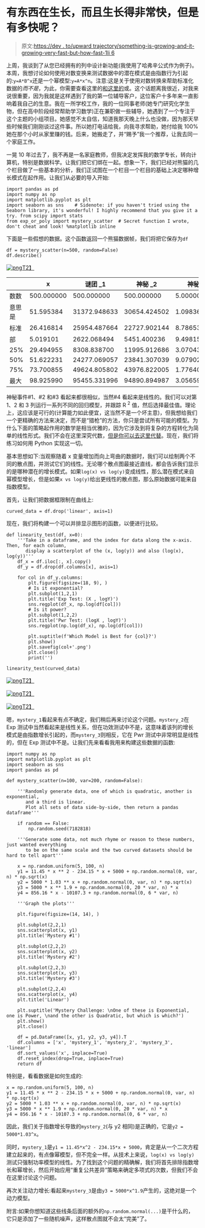 # 有东西在生长，而且生长得非常快，但是有多快呢？

> 原文:[https://dev . to/upward trajectory/something-is-growing-and-it-growing-very-fast-but-how-fast-1li 6](https://dev.to/upwardtrajectory/something-is-growing-and-it-s-growing-very-fast-but-how-fast-1li6)

上周，我谈到了从您已经拥有的列中设计新功能(我使用了哈弗辛公式作为例子)。本周，我想讨论如何使用对数变换来测试数据中的潜在模式是由指数行为引起的:`y=A*B^x`还是一个幂模型:`y=A*x^n`。注意:这是关于使用对数转换来帮助标准化数据的*而不是*，为此，你需要查看这里的[和这里的](https://dev.to/rokaandy/logarithmic-transformation-in-linear-regression-models-why-when-3a7c)或。这个话题离我很近，对我来说很重要，因为我就是这样遇到了我的第一位辅导客户，这位客户十多年来一直影响着我自己的生意。我在一所学校工作，我的一位同事老师(她专门研究化学生物，但在高中阶段经常帮助学习数学)正在兼职做一些辅导，她遇到了一个专注于这个主题的小组项目。她感觉不太自信，知道我那天晚上什么也没做，因为那天早些时候我们刚刚谈过这件事。所以她打电话给我，向我寻求帮助，她付给我 100%她在那个小时从家里赚的钱。后来，她搬走了，并“赐予”我一个推荐，让我去同一个家庭工作。

一晃 10 年过去了，我不再是一名家庭教师，但我决定发挥我的数学专长，转向计算机，特别是数据科学。让我们把它们绑在一起。想象一下，我们已经对熊猫的几个栏目做了一些基本的分析，我们正试图在一个栏目一个栏目的基础上决定哪种增长模式在起作用。让我们从必要的导入开始:

```
import pandas as pd
import numpy as np
import matplotlib.pyplot as plt
import seaborn as sns    # Sidenote: if you haven't tried using the Seaborn library, it's wonderful! I highly recommend that you give it a try. from scipy import stats
from exp_or_poly import mystery_scatter  # Secret function I wrote, don't cheat and look! %matplotlib inline 
```

下面是一些假想的数据。这个函数返回一个熊猫数据帧，我们将把它保存为`df`

```
df = mystery_scatter(n=500, random=False)
df.describe() 
```

[![png](../Images/7744936962be4d38d7b21e303ed6c526.png)T2】](https://res.cloudinary.com/practicaldev/image/fetch/s--OAaCcpdW--/c_limit%2Cf_auto%2Cfl_progressive%2Cq_auto%2Cw_880/https://github.com/UpwardTrajectory/to_log_or_not_to_log/blob/master/mystery_growth.png%3Fraw%3Dtrue)

|  | x | 谜团 _1 | 神秘 _2 | 神秘 _3 | 线性的 |
| --- | --- | --- | --- | --- | --- |
| 数数 | 500.000000 | 500.000000 | 500.000000 | 5.000000e+02 | 500.000000 |
| 意思是 | 51.595384 | 31372.948633 | 30654.424502 | 1.098368e+07 | 34111.441777 |
| 标准 | 26.416814 | 25954.487664 | 22727.902144 | 8.786530e+06 | 22607.290150 |
| 部 | 5.019101 | 2622.068494 | 5451.400236 | 9.498159e+04 | -7483.112617 |
| 25% | 29.494955 | 8308.838700 | 11995.912686 | 3.070432e+06 | 14698.430889 |
| 50% | 51.622231 | 24277.069057 | 23841.307039 | 9.079029e+06 | 34205.683607 |
| 75% | 73.700855 | 49624.805802 | 43976.822005 | 1.776408e+07 | 52997.927645 |
| 最大 | 98.925990 | 95455.331996 | 94890.894987 | 3.056593e+07 | 75247.568169 |

神秘事件#1、#2 和#3 看起来都很相似，当然#4 看起来是线性的。我们可以对第 1、2 和 3 列运行一系列不同的回归模型，并跟踪 R <sup>2</sup> 值，然后选择最佳值。理论上，这应该是可行的(计算能力如此便宜，这当然不是一个坏主意)，但我想给我们一个更精确的方法来决定，而不是“猎枪”的方法，你只是尝试所有可能的模型。为什么下面的策略起作用的数学是相当优雅的，因为它涉及到将复杂的方程转化为简单的线性形式。我们不会在这里深究代数，[但是你可以去这里代替](https://mathbench.umd.edu/modules/misc_scaling/page11.htm)。现在，我们将练习如何用 Python 实现这一切。

基本思想如下:当观察随着 x 变量增加而向上弯曲的数据时，我们可以绘制两个不同的散点图，并测试它们的线性。无论哪个散点图最接近直线，都会告诉我们显示的是哪种潜在的增长模式。如果`log(x) vs log(y)`变成线性，那么潜在模式来自幂模型增长，但是如果`x vs log(y)`给出更线性的散点图，那么原始数据可能来自指数模型。

首先，让我们把数据框限制在曲线上:

```
curved_data = df.drop('linear', axis=1) 
```

现在，我们将构建一个可以并排显示图形的函数，以便进行比较。

```
def linearity_test(df, x=0):
    '''Take in a dataframe, and the index for data along the x-axis. Then, for each column, 
       display a scatterplot of the (x, log(y)) and also (log(x), log(y))'''
    df_x = df.iloc[:, x].copy()
    df_y = df.drop(df.columns[x], axis=1)

    for col in df_y.columns:
        plt.figure(figsize=(18, 9), )
        # Is it exponential? 
        plt.subplot(1,2,1)
        plt.title('Exp Test: (X , logY)')
        sns.regplot(df_x, np.log(df[col]))
        # Is it power?
        plt.subplot(1,2,2)
        plt.title('Pwr Test: (logX , logY)')
        sns.regplot(np.log(df_x), np.log(df[col]))

        plt.suptitle(f'Which Model is Best for {col}?')
        plt.show()
        plt.savefig(col+'.png')
        plt.close()
        print('')

linearity_test(curved_data) 
```

[![png](../Images/796e21d7cb9cd58f5a990e18fb436b39.png)T2】](https://res.cloudinary.com/practicaldev/image/fetch/s--ToS7yDqD--/c_limit%2Cf_auto%2Cfl_progressive%2Cq_auto%2Cw_880/https://github.com/UpwardTrajectory/to_log_or_not_to_log/blob/master/mystery_1.png%3Fraw%3Dtrue)

[![png](../Images/2a9a1e9f47e4d31867d6f2af564a72ed.png)T2】](https://res.cloudinary.com/practicaldev/image/fetch/s--MaZhnOrG--/c_limit%2Cf_auto%2Cfl_progressive%2Cq_auto%2Cw_880/https://github.com/UpwardTrajectory/to_log_or_not_to_log/blob/master/mystery_2.png%3Fraw%3Dtrue)

[![png](../Images/2d00b310a4ffe021e5177a5b53ac83fd.png)T2】](https://res.cloudinary.com/practicaldev/image/fetch/s--IE1fdY1k--/c_limit%2Cf_auto%2Cfl_progressive%2Cq_auto%2Cw_880/https://github.com/UpwardTrajectory/to_log_or_not_to_log/blob/master/mystery_3.png%3Fraw%3Dtrue)

嗯，`mystery_1`看起来有点不确定，我们稍后再来讨论这个问题。`mystery_2`在 Exp 测试中当然看起来是线性关系，但在功效测试中不是，这意味着该列的增长模式是由指数增长引起的，而`mystery_3`则相反，它在 Pwr 测试中非常明显是线性的，但在 Exp 测试中不是。让我们先来看看我用来构建这些数据的函数:

```
import numpy as np
import matplotlib.pyplot as plt
import seaborn as sns
import pandas as pd

def mystery_scatter(n=100, var=200, random=False):

    '''Randomly generate data, one of which is quadratic, another is exponential,
       and a third is linear.
       Plot all sets of data side-by-side, then return a pandas dataframe'''

    if random == False:
        np.random.seed(7182818)

    '''Generate some data, not much rhyme or reason to these numbers, just wanted everything 
       to be on the same scale and the two curved datasets should be hard to tell apart'''

    x = np.random.uniform(5, 100, n)
    y1 = 11.45 * x ** 2 - 234.15 * x + 5000 + np.random.normal(0, var, n) * np.sqrt(x)
    y2 = 5000 * 1.03 ** x + np.random.normal(0, var, n) * np.sqrt(x)
    y3 = 5000 * x ** 1.9 + np.random.normal(0, 20 * var, n) * x
    y4 = 856.16 * x - 10107.3 + np.random.normal(0, 6 * var, n)

    '''Graph the plots'''

    plt.figure(figsize=(14, 14), )

    plt.subplot(2,2,1)
    sns.scatterplot(x, y1)
    plt.title('Mystery #1')

    plt.subplot(2,2,2)
    sns.scatterplot(x, y2)
    plt.title('Mystery #2')

    plt.subplot(2,2,3)
    sns.scatterplot(x, y3)
    plt.title('Mystery #3')

    plt.subplot(2,2,4)
    sns.scatterplot(x, y4)
    plt.title('Linear')

    plt.suptitle('Mystery Challenge: \nOne of these is Exponential, one is Power, \nand the other is Quadratic, but which is which?')
    plt.show()
    plt.close()

    df = pd.DataFrame([x, y1, y2, y3, y4]).T
    df.columns = ['x', 'mystery_1', 'mystery_2', 'mystery_3', 'linear']
    df.sort_values('x', inplace=True)
    df.reset_index(drop=True, inplace=True)
    return df 
```

特别是，看看数据是如何生成的:

```
x = np.random.uniform(5, 100, n)
y1 = 11.45 * x ** 2 - 234.15 * x + 5000 + np.random.normal(0, var, n) * np.sqrt(x)
y2 = 5000 * 1.03 ** x + np.random.normal(0, var, n) * np.sqrt(x)
y3 = 5000 * x ** 1.9 + np.random.normal(0, 20 * var, n) * x
y4 = 856.16 * x - 10107.3 + np.random.normal(0, 6 * var, n) 
```

因此，我们关于指数增长导致的`mystery_2`(与 y2 相同)是正确的，它是`y2 = 5000*1.03^x`。

同时，`mystery_1`是`y1 = 11.45*x^2 - 234.15*x + 5000`，肯定是从一个二次方程建立起来的，有点像幂模型，但不完全一样。从技术上来说，`log(x) vs log(y)`测试只强制功率模型的线性。为了找到这个问题的精确解，我们将首先排除指数增长和幂增长，然后开始应用“重复公共差异”策略来确定多项式的次数，但我们不会在这里讨论这个问题。

再次关注动力增长:看起来`mystery_3`是由`y3 = 5000*x^1.9`产生的，这绝对是一个动力模型。

附言:如果你想知道这些线条后面的额外的`np.random.normal(...)`是干什么的，它只是添加了一些随机噪声，这样散点图就不会太“完美”了。